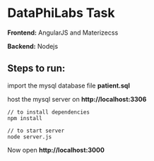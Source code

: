 # DataPhiLabs Task

**Frontend:** AngularJS and Materizecss

**Backend:** Nodejs

## Steps to run:

import the mysql database file **patient.sql**

host the mysql server on **http://localhost:3306**

```
// to install dependencies
npm install

// to start server
node server.js
```

Now open **http://localhost:3000**